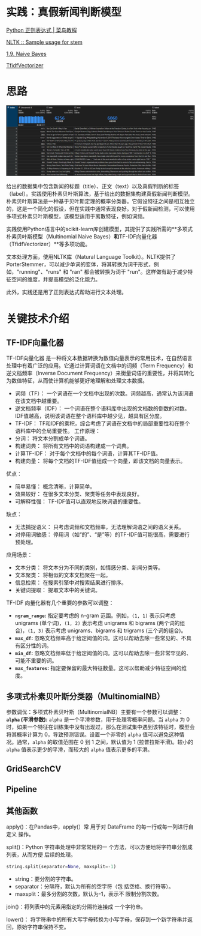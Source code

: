 # 实践：真假新闻判断模型

[Python 正则表达式 | 菜鸟教程](https://www.runoob.com/python/python-reg-expressions.html)

[NLTK :: Sample usage for stem](https://www.nltk.org/howto/stem.html)

[1.9. Naive Bayes](https://scikit-learn.org/1.5/modules/naive_bayes.html#multinomial-naive-bayes)

[TfidfVectorizer](https://scikit-learn.org/1.5/modules/generated/sklearn.feature_extraction.text.TfidfVectorizer.html)

# 思路

![image.png](image.png)

给出的数据集中包含新闻的标题（title）、正文（text）以及真假判断的标签（label）。实践使用朴素贝叶斯算法，基于给出的数据集构建真假新闻判断模型。朴素贝叶斯算法是一种基于贝叶斯定理的概率分类器。它假设特征之间是相互独立的，这是一个简化的假设，但在实践中通常表现良好。对于假新闻检测，可以使用多项式朴素贝叶斯模型，该模型适用于离散特征，例如词频。

实践使用Python语言中的scikit-learn库创建模型，其提供了实践所需的**多项式朴素贝叶斯模型（Multinomial Naive Bayes）**和**TF-IDF向量化器（TfidfVectorizer）**等多项功能。

文本处理方面，使用NLTK库（Natural Language Toolkit）。NLTK提供了PorterStemmer，可以减少单词的变体，将其转换为词干形式，例如，"running"、"runs" 和 "ran" 都会被转换为词干 "run"。这样做有助于减少特征空间的维度，并提高模型的泛化能力。

此外，实践还是用了正则表达式帮助进行文本处理。

# 关键技术介绍

## TF-IDF向量化器

TF-IDF向量化器 是一种将文本数据转换为数值向量表示的常用技术，在自然语言处理中有着广泛的应用。它通过计算词语在文档中的词频（Term Frequency）和逆文档频率（Inverse Document Frequency）来衡量词语的重要性，并将其转化为数值特征，从而使计算机能够更好地理解和处理文本数据。

- 词频（TF）： 一个词语在一个文档中出现的次数。词频越高，通常认为该词语在该文档中越重要。
- 逆文档频率（IDF）： 一个词语在整个语料库中出现的文档数的倒数的对数。IDF值越高，说明该词语在整个语料库中越少见，越具有区分度。
- TF-IDF： TF和IDF的乘积，综合考虑了词语在文档中的局部重要性和在整个语料库中的全局重要性。
工作原理：
- 分词： 将文本分割成单个词语。
- 构建词典： 将所有文档中的词语构建成一个词典。
- 计算TF-IDF： 对于每个文档中的每个词语，计算其TF-IDF值。
- 构建向量： 将每个文档的TF-IDF值组成一个向量，即该文档的向量表示。

优点：

- 简单易懂： 概念清晰，计算简单。
- 效果较好： 在很多文本分类、聚类等任务中表现良好。
- 可解释性强： TF-IDF值可以直观地反映词语的重要性。

缺点：

- 无法捕捉语义： 只考虑词频和文档频率，无法理解词语之间的语义关系。
- 对停用词敏感： 停用词（如“的”、“是”等）的TF-IDF值可能很高，需要进行预处理。

应用场景：

- 文本分类： 将文本分为不同的类别，如情感分类、新闻分类等。
- 文本聚类： 将相似的文本文档聚在一起。
- 信息检索： 在搜索引擎中对搜索结果进行排序。
- 关键词提取： 提取文本中的关键词。

TF-IDF 向量化器有几个重要的参数可以调整：

- **`ngram_range`:** 指定要考虑的 n-gram 范围。例如，`(1, 1)` 表示只考虑 unigrams (单个词)，`(1, 2)` 表示考虑 unigrams 和 bigrams (两个词的组合)，`(1, 3)` 表示考虑 unigrams、bigrams 和 trigrams (三个词的组合)。
- **`max_df`:** 忽略文档频率高于给定阈值的词。这可以帮助去除一些常见的、不具有区分性的词。
- **`min_df`:** 忽略文档频率低于给定阈值的词。这可以帮助去除一些非常罕见的、可能不重要的词。
- **`max_features`:** 指定要保留的最大特征数量。这可以帮助减少特征空间的维度。

## 多项式朴素贝叶斯分类器（MultinomialNB）

参数调优：多项式朴素贝叶斯（MultinomialNB）主要有一个参数可以调整：**`alpha` (平滑参数):**  `alpha` 是一个平滑参数，用于处理零概率问题。当 `alpha` 为 0 时，如果一个特征在训练集中没有出现过，那么在测试集中遇到该特征时，模型会将其概率计算为 0，导致预测错误。设置一个非零的 `alpha` 值可以避免这种情况。通常，`alpha` 的取值范围在 0 到 1 之间，默认值为 1 (拉普拉斯平滑)。较小的 `alpha` 值表示更少的平滑，而较大的 `alpha` 值表示更多的平滑。

## **GridSearchCV**

## Pipeline

## 其他函数

apply()：在Pandas中，apply(）常 用于对 DataFrame 的每一行或每一列进行自定义 操作。

split()：Python 字符串处理中非常常用的一 个方法，可以方便地将字符串分割成列表，从而方便 后续的处理。 

```python
string.split(separator=None, maxsplit=-1)
```

- string：要分割的字符串。
- separator：分隔符，默认为所有的空字符（包 括空格、换行符等）。
- maxsplit：最多分割的次数，默认为-1，表示不 限制分割次数。

join()：将列表中的元素用指定的分隔符连接成 一个字符串。

lower()： 将字符串中的所有大写字母转换为小写字母，保存到一个新字符串并返回，原始字符串保持不变。
